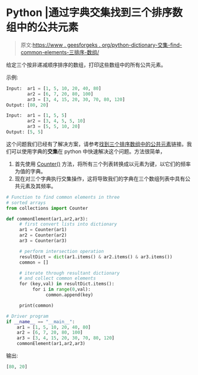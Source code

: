 # Python |通过字典交集找到三个排序数组中的公共元素

> 原文:[https://www . geesforgeks . org/python-dictionary-交集-find-common-elements-三排序-数组/](https://www.geeksforgeeks.org/python-dictionary-intersection-find-common-elements-three-sorted-arrays/)

给定三个按非递减顺序排序的数组，打印这些数组中的所有公共元素。

示例:

```py
Input:  ar1 = [1, 5, 10, 20, 40, 80]
        ar2 = [6, 7, 20, 80, 100]
        ar3 = [3, 4, 15, 20, 30, 70, 80, 120]
Output: [80, 20]

Input:  ar1 = [1, 5, 5]
        ar2 = [3, 4, 5, 5, 10]
        ar3 = [5, 5, 10, 20]
Output: [5, 5]

```

这个问题我们已经有了解决方案，请参考[找到三个排序数组中的公共元素](https://www.geeksforgeeks.org/find-common-elements-three-sorted-arrays/)链接。我们可以使用字典的**交集**在 python 中快速解决这个问题。方法很简单，

1.  首先使用 [Counter()](https://www.geeksforgeeks.org/counters-in-python-set-1/) 方法，将所有三个列表转换成以元素为键，以它们的频率为值的字典。
2.  现在对三个字典执行交集操作，这将导致我们的字典在三个数组列表中具有公共元素及其频率。

```py
# Function to find common elements in three
# sorted arrays
from collections import Counter

def commonElement(ar1,ar2,ar3):
     # first convert lists into dictionary
     ar1 = Counter(ar1)
     ar2 = Counter(ar2)
     ar3 = Counter(ar3)

     # perform intersection operation
     resultDict = dict(ar1.items() & ar2.items() & ar3.items())
     common = []

     # iterate through resultant dictionary
     # and collect common elements
     for (key,val) in resultDict.items():
          for i in range(0,val):
               common.append(key)

     print(common)

# Driver program
if __name__ == "__main__":
    ar1 = [1, 5, 10, 20, 40, 80]
    ar2 = [6, 7, 20, 80, 100]
    ar3 = [3, 4, 15, 20, 30, 70, 80, 120]
    commonElement(ar1,ar2,ar3)
```

输出:

```py
[80, 20]

```